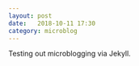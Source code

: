 ```yaml
---
layout: post
date:   2018-10-11 17:30
category: microblog
---
```


Testing out microblogging via Jekyll.